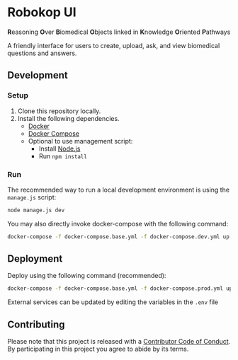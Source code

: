 # Robokop UI
**R**easoning **O**ver **B**iomedical **O**bjects linked in **K**nowledge **O**riented **P**athways

A friendly interface for users to create, upload, ask, and view biomedical questions and answers.

## Development

### Setup

1. Clone this repository locally.
1. Install the following dependencies.
    * [Docker](https://docs.docker.com/get-docker/)
    * [Docker Compose](https://docs.docker.com/compose/install/)
    * Optional to use management script:
		* Install [Node.js](https://nodejs.org/)
		* Run `npm install`

### Run

The recommended way to run a local development environment is using the `manage.js` script: 
```bash
node manage.js dev
```

You may also directly invoke docker-compose with the following command:

```bash
docker-compose -f docker-compose.base.yml -f docker-compose.dev.yml up --build
```

## Deployment

Deploy using the following command (recommended):
```bash
docker-compose -f docker-compose.base.yml -f docker-compose.prod.yml up --build --renew-anon-volumes --abort-on-container-exit
```

External services can be updated by editing the variables in the `.env` file

## Contributing

Please note that this project is released with a [Contributor Code of Conduct](CODE_OF_CONDUCT.md). By participating in this project you agree to abide by its terms.
